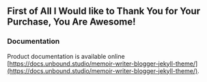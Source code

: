 

## First of All I Would like to Thank You for Your Purchase, You Are Awesome!

### Documentation
Product documentation is available online [https://docs.unbound.studio/memoir-writer-blogger-jekyll-theme/](https://docs.unbound.studio/memoir-writer-blogger-jekyll-theme/). 

